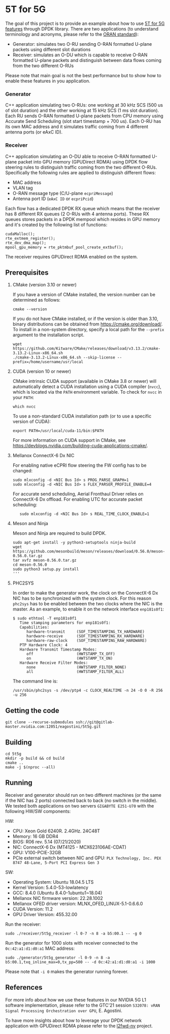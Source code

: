 # 5T for 5G

The goal of this project is to provide an example about how to use [5T for 5G features](https://news.developer.nvidia.com/new-real-time-smartnic-technology-5t-for-5g) through DPDK library. There are two applications (to understand terminology and acronyms, please refer to the [ORAN standard](https://www.o-ran.org)):

* Generator: simulates two O-RU sending O-RAN formatted U-plane packets using different slot durations
* Receiver: simulates an O-DU which is capable to receive O-RAN formatted U-plane packets and distinguish between data flows coming from the two different O-RUs

Please note that main goal is not the best performance but to show how to enable these features in you application.

### Generator

C++ application simulating two O-RUs: one working at 30 kHz SCS (500 us of slot duration) and the other working at 15 kHz SCS (1 ms slot duration). Each RU sends O-RAN formatted U-plane packets from CPU memory using Accurate Send Scheduling (slot start timestamp + 700 us).
Each O-RU has its own MAC address and it simulates traffic coming from 4 different antenna ports (or eAxC ID).

### Receiver

C++ application simulating an O-DU able to receive O-RAN formatted U-plane packet into GPU memory (GPUDirect RDMA) using DPDK flow steering rules to distinguish traffic coming from the two different O-RUs. Specifically the following rules are applied to distinguish different flows:
* MAC address
* VLAN tag
* O-RAN message type (C/U-plane `ecpriMessage`)
* Antenna port ID (`eAxC ID` or `ecpriPcid`)

Each flow has a dedicated DPDK RX queue which means that the receiver has 8 different RX queues (2 O-RUs with 4 antenna ports).
These RX queues stores packets in a DPDK mempool which resides in GPU memory and it's created by the following list of functions:
```
cudaMalloc();
rte_extmem_register();
rte_dev_dma_map();
mpool_gpu_memory = rte_pktmbuf_pool_create_extbuf();
```

The receiver requires GPUDirect RDMA enabled on the system.


## Prerequisites

1. CMake (version 3.10 or newer)

   If you have a version of CMake installed, the version number can be determined as follows:
   ```
   cmake --version
   ```
   If you do not have CMake installed, or if the version is older than 3.10, binary distributions
   can be obtained from https://cmake.org/download/. To install in a non-system directory,
   specify a local path for the `--prefix` argument to the installation script.

   ```
   wget https://github.com/Kitware/CMake/releases/download/v3.13.2/cmake-3.13.2-Linux-x86_64.sh
   ./cmake-3.13.2-Linux-x86_64.sh --skip-license --prefix=/home/username/usr/local
   ```

2. CUDA (version 10 or newer)

   CMake intrinsic CUDA support (available in CMake 3.8 or newer) will automatically detect
   a CUDA installation using a CUDA compiler (`nvcc`), which is  located via the `PATH` environment
   variable. To check for `nvcc` in your `PATH`:
   
   ```
   which nvcc
   ```

   To use a non-standard CUDA installation path (or to use a specific version of CUDA):
   
   ```
   export PATH=/usr/local/cuda-11/bin:$PATH
   ```

   For more information on CUDA support in CMake, see https://devblogs.nvidia.com/building-cuda-applications-cmake/.

3. Mellanox ConnectX-6 Dx NIC

   For enabling native eCPRI flow steering the FW config has to be changed:
   ```
   sudo mlxconfig -d <NIC Bus Id> s PROG_PARSE_GRAPH=1
   sudo mlxconfig -d <NIC Bus Id> s FLEX_PARSER_PROFILE_ENABLE=4
   ```
   For accurate send scheduling, Aerial Fronthaul Driver relies on ConnectX-6 Dx offload.
   For enabling UTC for accurate packet scheduling:
   ```
      sudo mlxconfig -d <NIC Bus Id> s REAL_TIME_CLOCK_ENABLE=1
   ```
   
4. Meson and Ninja
   
   Meson and Ninja are required to build DPDK.

   ```
   sudo apt-get install -y python3-setuptools ninja-build
   wget https://github.com/mesonbuild/meson/releases/download/0.56.0/meson-0.56.0.tar.gz
   tar xvfz meson-0.56.0.tar.gz
   cd meson-0.56.0
   sudo python3 setup.py install
   '''
5. PHC2SYS

   In order to make the generator work, the clock on the ConnectX-6 Dx NIC has to be synchronized with the system clock. For this reason `phc2sys` has to be enabled between the two clocks where the NIC is the master. As an example, to enable it on the network interface `enp181s0f1`:

   ```
   $ sudo ethtool -T enp181s0f1
      Time stamping parameters for enp181s0f1:
      Capabilities:
         hardware-transmit     (SOF_TIMESTAMPING_TX_HARDWARE)
         hardware-receive      (SOF_TIMESTAMPING_RX_HARDWARE)
         hardware-raw-clock    (SOF_TIMESTAMPING_RAW_HARDWARE)
      PTP Hardware Clock: 4
      Hardware Transmit Timestamp Modes:
         off                   (HWTSTAMP_TX_OFF)
         on                    (HWTSTAMP_TX_ON)
      Hardware Receive Filter Modes:
         none                  (HWTSTAMP_FILTER_NONE)
         all                   (HWTSTAMP_FILTER_ALL)
   ```

   The command line is:

   ```
   /usr/sbin/phc2sys -s /dev/ptp4 -c CLOCK_REALTIME -n 24 -O 0 -R 256 -u 256
   ```

## Getting the code 

```
git clone --recurse-submodules ssh://git@gitlab-master.nvidia.com:12051/eagostini/5t5g.git
```

## Building

```
cd 5t5g
mkdir -p build && cd build
cmake ..
make -j $(nproc --all)
```


## Running

Receiver and generator should run on two different machines (or the same if the NIC has 2 ports) connected back to back (no switch in the middle). We tested both applications on two servers `GIGABYTE E251-U70` with the following HW/SW components:

HW:
* CPU: Xeon Gold 6240R. 2.4GHz. 24C48T
* Memory: 16 GB DDR4
* BIOS: R06 rev. 5.14 (07/21/2020)
* NIC: ConnectX-6 Dx (MT4125 - MCX623106AE-CDAT)
* GPU: V100-PCIE-32GB
* PCIe external switch between NIC and GPU: `PLX Technology, Inc. PEX 8747 48-Lane, 5-Port PCI Express Gen 3`

SW:
* Operating System: Ubuntu 18.04.5 LTS
* Kernel Version: 5.4.0-53-lowlatency
* GCC: 8.4.0 (Ubuntu 8.4.0-1ubuntu1~18.04)
* Mellanox NIC firmware version: 22.28.1002
* Mellanox OFED driver version: MLNX_OFED_LINUX-5.1-0.6.6.0
* CUDA Version: 11.2
* GPU Driver Version: 455.32.00

Run the receiver:

```
sudo ./receiver/5t5g_receiver -l 0-7 -n 8 -a b5:00.1 -- -g 0
```

Run the generator for 1000 slots with receiver connected to the `0c:42:a1:d1:d0:a1` MAC address:

```
sudo ./generator/5t5g_generator -l 0-9 -n 8 -a b5:00.1,txq_inline_max=0,tx_pp=500 -- -d 0c:42:a1:d1:d0:a1 -i 1000
```

Please note that `-i 0` makes the generator running forever.

## References

For more info about how we use these features in our NVIDIA 5G L1 software implementation, please refer to the GTC'21 session `S32078: vRAN Signal Processing Orchestration over GPU`, E. Agostini.

To have more insights about how to leverage your DPDK network application with GPUDirect RDMA please refer to the [l2fwd-nv](https://github.com/NVIDIA/l2fwd-nv) project.
